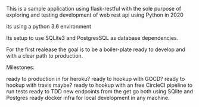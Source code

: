 
This is a sample application using flask-restful with the sole purpose of exploring and testing development of web rest api using Python in 2020

its using a python 3.6 environment

Its setup to use SQLite3 and PostgresSQL as database dependencies.

For the first realease the goal is to be a boiler-plate ready to develop and with a clear path to production.

Milestones:

ready to production in for heroku?
ready to hookup with GOCD?
ready to hookup with travis maybe?
ready to hookup with an free CircleCI pipeline to run tests
ready to TDD new endpoints from the get go both using SQlite and Postgres
ready docker infra for local development in any machine.